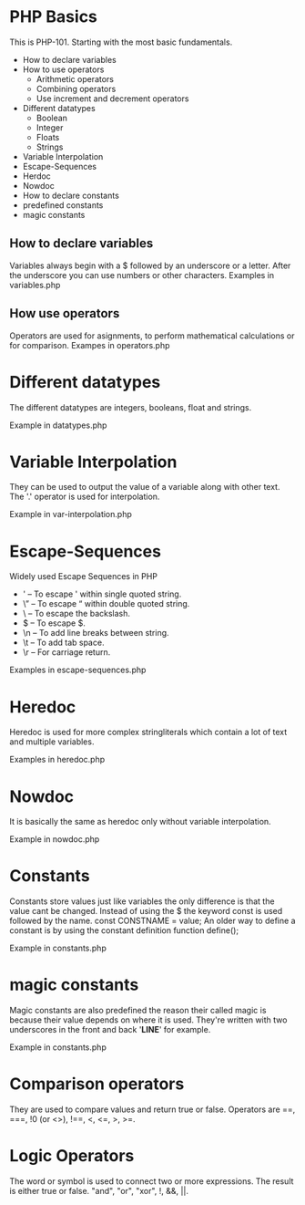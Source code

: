 # PHP Basics

This is PHP-101. Starting with the most basic fundamentals.

- How to declare variables
- How to use operators
  - Arithmetic operators
  - Combining operators
  - Use increment and decrement operators
- Different datatypes
  - Boolean
  - Integer
  - Floats
  - Strings
- Variable Interpolation
- Escape-Sequences
- Herdoc
- Nowdoc
- How to declare constants
- predefined constants
- magic constants

## How to declare variables

Variables always begin with a $ followed by an underscore or a letter. After the underscore you can use numbers or other characters.
Examples in variables.php

## How use operators

Operators are used for asignments, to perform mathematical calculations or for comparison.
Exampes in operators.php

# Different datatypes

The different datatypes are integers, booleans, float and strings.

Example in datatypes.php

# Variable Interpolation

They can be used to output the value of a variable along with other text. The '.' operator is used for interpolation.

Example in var-interpolation.php

# Escape-Sequences

Widely used Escape Sequences in PHP

- \' – To escape ' within single quoted string.
- \” – To escape “ within double quoted string.
- \\ – To escape the backslash.
- \$ – To escape $.
- \n – To add line breaks between string.
- \t – To add tab space.
- \r – For carriage return.

Examples in escape-sequences.php

# Heredoc

Heredoc is used for more complex stringliterals which contain a lot of text and multiple variables.

Examples in heredoc.php

# Nowdoc

It is basically the same as heredoc only without variable interpolation.

Example in nowdoc.php

# Constants

Constants store values just like variables the only difference is that the value cant be changed.
Instead of using the $ the keyword const is used followed by the name. const CONSTNAME = value;
An older way to define a constant is by using the constant definition function define();

Example in constants.php

# magic constants

Magic constants are also predefined the reason their called magic is because their value depends on where it is used.
They're written with two underscores in the front and back '**LINE**' for example.

Example in constants.php

# Comparison operators

They are used to compare values and return true or false. Operators are ==, ===, !0 (or <>), !==, <, <=, >, >=.

# Logic Operators

The word or symbol is used to connect two or more expressions. The result is either true or false.
"and", "or", "xor", !, &&, ||. 


